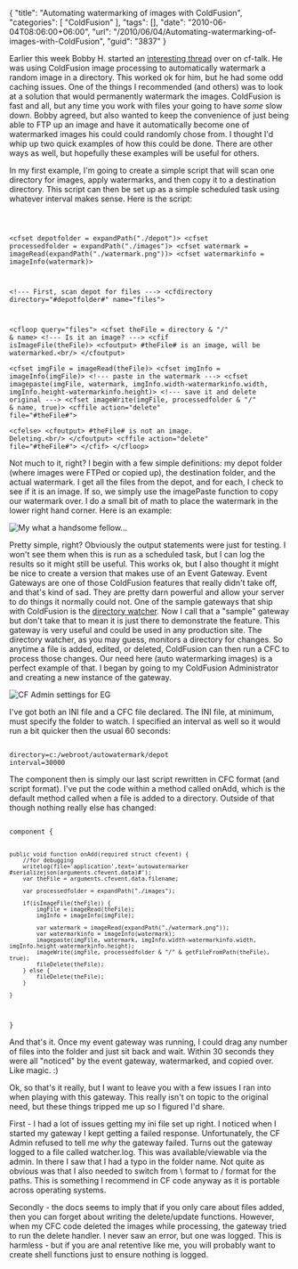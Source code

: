{
	"title": "Automating watermarking of images with ColdFusion",
	"categories": [
		"ColdFusion"
	],
	"tags": [],
	"date": "2010-06-04T08:06:00+06:00",
	"url": "/2010/06/04/Automating-watermarking-of-images-with-ColdFusion",
	"guid": "3837"
}

Earlier this week Bobby H. started an <a href="http://www.houseoffusion.com/groups/cf-talk/thread.cfm/threadid:61445#334299">interesting thread</a> over on cf-talk. He was using ColdFusion image processing to automatically watermark a random image in a directory. This worked ok for him, but he had some odd caching issues. One of the things I recommended (and others) was to look at a solution that would permanently  watermark the images. ColdFusion is fast and all, but any time you work with files your going to have <i>some</i> slow down. Bobby agreed, but also wanted to keep the convenience of just being able to FTP up an image and have it automatically become one of watermarked images his could could randomly chose from. I thought I'd whip up two quick examples of how this could be done. There are other ways as well, but hopefully these examples will be useful for others.

<p/>
<!--more-->
In my first example, I'm going to create a simple script that will scan one directory for images, apply watermarks, and then copy it to a destination directory. This script can then be set up as a simple scheduled task using whatever interval makes sense. Here is the script:

<p>

<code>

&lt;cfset depotfolder = expandPath("./depot")&gt;
&lt;cfset processedfolder = expandPath("./images")&gt;
&lt;cfset watermark = imageRead(expandPath("./watermark.png"))&gt;
&lt;cfset watermarkinfo = imageInfo(watermark)&gt;

&lt;!--- First, scan depot for files ---&gt;
&lt;cfdirectory directory="#depotfolder#" name="files"&gt;

&lt;cfloop query="files"&gt;
	&lt;cfset theFile = directory & "/" & name&gt;
	&lt;!--- Is it an image? ---&gt;
	&lt;cfif isImageFile(theFile)&gt;
		&lt;cfoutput&gt;
		#theFile# is an image, will be watermarked.&lt;br/&gt;
		&lt;/cfoutput&gt;	
		&lt;cfset imgFile = imageRead(theFile)&gt;
		&lt;cfset imgInfo = imageInfo(imgFile)&gt;
		&lt;!--- paste in the watermark ---&gt;
		&lt;cfset imagepaste(imgFile, watermark, imgInfo.width-watermarkinfo.width, imgInfo.height-watermarkinfo.height)&gt;
		&lt;!--- save it and delete original ---&gt;
		&lt;cfset imageWrite(imgFile, processedfolder & "/" & name, true)&gt;
		&lt;cffile action="delete" file="#theFile#"&gt;		
	&lt;cfelse&gt;
		&lt;cfoutput&gt;
		#theFile# is not an image. Deleting.&lt;br/&gt;
		&lt;/cfoutput&gt;
		&lt;cffile action="delete" file="#theFile#"&gt;
	&lt;/cfif&gt;
&lt;/cfloop&gt;
</code>

<p>

Not much to it, right? I begin with a few simple definitions: my depot folder (where images were FTPed or copied up), the destination folder, and the actual watermark. I get all the files from the depot, and for each, I check to see if it is an image. If so, we simply use the imagePaste function to copy our watermark over. I do a small bit of math to place the watermark in the lower right hand corner. Here is an example:

<p>

<img src="https://static.raymondcamden.com/images/meatwork1.jpg" title="My what a handsome fellow..." />

<p>

Pretty simple, right? Obviously the output statements were just for testing. I won't see them when this is run as a scheduled task, but I can log the results so it might still be useful. This works ok, but I also thought it might be nice to create a version that makes use of an Event Gateway. Event Gateways are one of those ColdFusion features that really didn't take off, and that's kind of sad. They are pretty darn powerful  and allow your server to do things it normally could not. One of the sample gateways that ship with ColdFusion is the <a href="http://help.adobe.com/en_US/ColdFusion/9.0/Developing/WSc3ff6d0ea77859461172e0811cbec22c24-77f7.html">directory watcher</a>. Now I call that a "sample" gateway but don't take that to mean it is just there to demonstrate the feature. This gateway is very useful and could be used in any production site. The directory watcher, as you may guess, monitors a directory for changes. So anytime a file is added, edited, or deleted, ColdFusion can then run a CFC to process those changes. Our need here (auto watermarking images) is a perfect example of that. I began by going to my ColdFusion Administrator and creating a new instance of the gateway.

<p>

<img src="https://static.raymondcamden.com/images/cfjedi/autowatermarker1.png" title="CF Admin settings for EG" />

<p>

I've got both an INI file and a CFC file declared. The INI file, at minimum, must specify the folder to watch. I specified an interval as well so it would run a bit quicker then the usual 60 seconds:

<p>

<code>
directory=c:/webroot/autowatermark/depot
interval=30000
</code>

<p>

The component then is simply our last script rewritten in CFC format (and script format). I've put the code within a method called onAdd, which is the default method called when a file is added to a directory. Outside of that though nothing really else has changed:

<p>

<code>
component {

	public void function onAdd(required struct cfevent) {
		//for debugging
		writelog(file='application',text='autowatermarker #serializejson(arguments.cfevent.data)#');
		var theFile = arguments.cfevent.data.filename;
		
		var processedfolder = expandPath("./images");

		if(isImageFile(theFile)) {
			imgFile = imageRead(theFile);
			imgInfo = imageInfo(imgFile);
			
			var watermark = imageRead(expandPath("./watermark.png"));
			var watermarkinfo = imageInfo(watermark);
			imagepaste(imgFile, watermark, imgInfo.width-watermarkinfo.width, imgInfo.height-watermarkinfo.height);
			imageWrite(imgFile, processedfolder & "/" & getFileFromPath(theFile), true);
			fileDelete(theFile);
		} else {
			fileDelete(theFile);
		}

	}

}
</code>

<p>

And that's it. Once my event gateway was running, I could drag any number of files into the folder and just sit back and wait. Within 30 seconds they were all "noticed" by the event gateway, watermarked, and copied over. Like magic. :)

<p>

Ok, so that's it really, but I want to leave you with a few issues I ran into when playing with this gateway. This really isn't on topic to the original need, but these things tripped me up so I figured I'd share.

<p>

First - I had a lot of issues getting my ini file set up right. I noticed when I started my gateway I kept getting a failed response. Unfortunately, the CF Admin refused to tell me <i>why</i> the gateway failed. Turns out the gateway logged to a file called watcher.log. This was available/viewable via the admin. In there I saw that I had a typo in the folder name. Not quite as obvious was that I also needed to switch from \ format to / format for the paths. This is something I recommend in CF code anyway as it is portable across operating systems. 

<p>

Secondly - the docs seems to imply that if you only care about files added, then you can forget about writing the delete/update functions. However, when my CFC code deleted the images while processing, the gateway tried to run the delete handler. I never saw an error, but one was logged. This is harmless - but if you are anal retentive like me, you will probably want to create shell functions just to ensure nothing is logged.